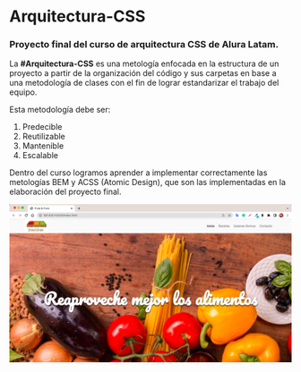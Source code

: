 # Arquitectura-CSS

### Proyecto final del curso de arquitectura CSS de Alura Latam.

La __#Arquitectura-CSS__ es una metología enfocada en la estructura de un proyecto a partir de la organización del código y sus carpetas en base a una metodología de clases con el fin de lograr estandarizar el trabajo del equipo.

Esta metodología debe ser:
1. Predecible
2. Reutilizable
3. Mantenible
4. Escalable

Dentro del curso logramos aprender a implementar correctamente las metologías BEM y ACSS (Atomic Design), que son las implementadas en la elaboración del proyecto final.

<p align="center" >
     <img width="600" heigth="600" src="/fruta_&_fruto_home.png">
</p>


